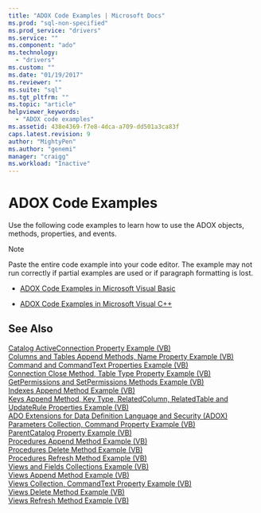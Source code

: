 ```yaml
---
title: "ADOX Code Examples | Microsoft Docs"
ms.prod: "sql-non-specified"
ms.prod_service: "drivers"
ms.service: ""
ms.component: "ado"
ms.technology:
  - "drivers"
ms.custom: ""
ms.date: "01/19/2017"
ms.reviewer: ""
ms.suite: "sql"
ms.tgt_pltfrm: ""
ms.topic: "article"
helpviewer_keywords: 
  - "ADOX code examples"
ms.assetid: 438e4369-f7e8-4dca-a709-dd501a3ca83f
caps.latest.revision: 9
author: "MightyPen"
ms.author: "genemi"
manager: "craigg"
ms.workload: "Inactive"
---
```

# ADOX Code Examples
Use the following code examples to learn how to use the ADOX objects, methods, properties, and events.  
  
> [!NOTE]
>  Paste the entire code example into your code editor. The example may not run correctly if partial examples are used or if paragraph formatting is lost.  
  
-   [ADOX Code Examples in Microsoft Visual Basic](../../../ado/reference/adox-api/adox-code-examples-in-microsoft-visual-basic.md)  
  
-   [ADOX Code Examples in Microsoft Visual C++](../../../ado/reference/adox-api/adox-code-examples-in-microsoft-visual-c.md)  
  
## See Also  
 [Catalog ActiveConnection Property Example (VB)](../../../ado/reference/adox-api/catalog-activeconnection-property-example-vb.md)   
 [Columns and Tables Append Methods, Name Property Example (VB)](../../../ado/reference/adox-api/columns-and-tables-append-methods-name-property-example-vb.md)   
 [Command and CommandText Properties Example (VB)](../../../ado/reference/adox-api/command-and-commandtext-properties-example-vb.md)   
 [Connection Close Method, Table Type Property Example (VB)](../../../ado/reference/adox-api/connection-close-method-table-type-property-example-vb.md)   
 [GetPermissions and SetPermissions Methods Example (VB)](../../../ado/reference/adox-api/getpermissions-and-setpermissions-methods-example-vb.md)   
 [Indexes Append Method Example (VB)](../../../ado/reference/adox-api/indexes-append-method-example-vb.md)   
 [Keys Append Method, Key Type, RelatedColumn, RelatedTable and UpdateRule Properties Example (VB)](../../../ado/reference/adox-api/keys-append-method-key-type-relatedcolumn-relatedtable-example-vb.md)   
 [ADO Extensions for Data Definition Language and Security (ADOX)](../../../ado/guide/extensions/ado-extensions-for-data-definition-language-and-security-adox.md)   
 [Parameters Collection, Command Property Example (VB)](../../../ado/reference/adox-api/parameters-collection-command-property-example-vb.md)   
 [ParentCatalog Property Example (VB)](../../../ado/reference/adox-api/parentcatalog-property-example-vb.md)   
 [Procedures Append Method Example (VB)](../../../ado/reference/adox-api/procedures-append-method-example-vb.md)   
 [Procedures Delete Method Example (VB)](../../../ado/reference/adox-api/procedures-delete-method-example-vb.md)   
 [Procedures Refresh Method Example (VB)](../../../ado/reference/adox-api/procedures-refresh-method-example-vb.md)   
 [Views and Fields Collections Example (VB)](../../../ado/reference/adox-api/views-and-fields-collections-example-vb.md)   
 [Views Append Method Example (VB)](../../../ado/reference/adox-api/views-append-method-example-vb.md)   
 [Views Collection, CommandText Property Example (VB)](../../../ado/reference/adox-api/views-collection-commandtext-property-example-vb.md)   
 [Views Delete Method Example (VB)](../../../ado/reference/adox-api/views-delete-method-example-vb.md)   
 [Views Refresh Method Example (VB)](../../../ado/reference/adox-api/views-refresh-method-example-vb.md)
